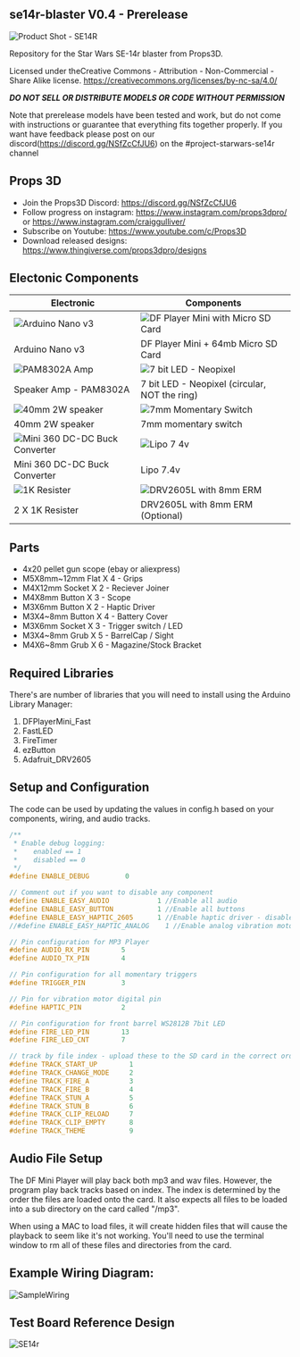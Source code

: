 ## se14r-blaster V0.4 - Prerelease
![Product Shot - SE14R](https://user-images.githubusercontent.com/20442880/137564599-ac331701-3254-4538-b71d-a3698b9f8878.jpg)

Repository for the Star Wars SE-14r blaster from Props3D. 

Licensed under theCreative Commons - Attribution - Non-Commercial - Share Alike license. https://creativecommons.org/licenses/by-nc-sa/4.0/

***DO NOT SELL OR DISTRIBUTE MODELS OR CODE WITHOUT PERMISSION***

Note that prerelease models have been tested and work, but do not come with instructions or guarantee that everything fits together properly. If you want have feedback please post on our discord(https://discord.gg/NSfZcCfJU6) on the #project-starwars-se14r channel

## Props 3D
* Join the Props3D Discord: https://discord.gg/NSfZcCfJU6
* Follow progress on instagram: https://www.instagram.com/props3dpro/ or https://www.instagram.com/craiggulliver/
* Subscribe on Youtube: https://www.youtube.com/c/Props3D
* Download released designs: https://www.thingiverse.com/props3dpro/designs

## Electonic Components

Electronic | Components
------------ | -------------
![Arduino Nano v3](https://user-images.githubusercontent.com/20442880/137374161-c34e9e7f-19bf-4b33-ba91-6ae4edc709ff.jpg) | ![DF Player Mini with Micro SD Card](https://user-images.githubusercontent.com/20442880/137374190-bcfa4d14-6f8d-4973-b493-c87bd1d0676d.jpg)
Arduino Nano v3 | DF Player Mini + 64mb Micro SD Card
![PAM8302A Amp](https://user-images.githubusercontent.com/20442880/137374587-abdad903-b008-4d2e-830e-c8b3c6a2c837.jpg) | ![7 bit LED - Neopixel](https://user-images.githubusercontent.com/20442880/137374620-dca6e2eb-40d9-4092-86c2-f67ab250e8d5.jpg)
Speaker Amp - PAM8302A | 7 bit LED - Neopixel (circular, NOT the ring)
![40mm 2W speaker](https://user-images.githubusercontent.com/20442880/137374750-e579754a-7173-41bb-a8a1-b5eaa5d234b1.jpg) | ![7mm Momentary Switch](https://user-images.githubusercontent.com/20442880/137374760-36ab96b2-bcd5-487a-a510-a3efed1216dc.jpg)
40mm 2W speaker | 7mm momentary switch
![Mini 360 DC-DC Buck Converter](https://user-images.githubusercontent.com/20442880/137374870-9687ea11-6a7c-48f6-8c0b-2ff4e34c62d3.jpg) | ![Lipo 7 4v](https://user-images.githubusercontent.com/20442880/137374882-cb61cde1-8c05-4817-9e06-7526e851bfad.jpg)
Mini 360 DC-DC Buck Converter | Lipo 7.4v
![1K Resister](https://user-images.githubusercontent.com/20442880/137374919-023f0bea-65f6-46a1-9d45-69f5a79e6916.jpg) | ![DRV2605L with 8mm ERM](https://user-images.githubusercontent.com/20442880/137374950-a2673b35-5a02-46b6-b322-de556f20e97e.jpg)
2 X 1K Resister | DRV2605L with 8mm ERM (Optional)

## Parts

* 4x20 pellet gun scope (ebay or aliexpress)
* M5X8mm~12mm Flat X 4 - Grips
* M4X12mm Socket X 2 - Reciever Joiner
* M4X8mm Button X 3 - Scope
* M3X6mm Button X 2 - Haptic Driver
* M3X4~8mm Button X 4 - Battery Cover
* M3X6mm Socket X 3 - Trigger switch / LED
* M3X4~8mm Grub X 5 - BarrelCap / Sight
* M4X6~8mm Grub X 6 - Magazine/Stock Bracket

## Required Libraries
There's are number of libraries that you will need to install using the Arduino Library Manager:
 1. DFPlayerMini_Fast
 2. FastLED
 4. FireTimer
 5. ezButton
 6. Adafruit_DRV2605

## Setup and Configuration
The code can be used by updating the values in config.h based on your components,
wiring, and audio tracks.

```c++   
/** 
 * Enable debug logging:
 *    enabled == 1
 *    disabled == 0
 */
#define ENABLE_DEBUG         0

// Comment out if you want to disable any component
#define ENABLE_EASY_AUDIO            1 //Enable all audio 
#define ENABLE_EASY_BUTTON           1 //Enable all buttons
#define ENABLE_EASY_HAPTIC_2605      1 //Enable haptic driver - disable if using analog
//#define ENABLE_EASY_HAPTIC_ANALOG    1 //Enable analog vibration motors - diable if using driver

// Pin configuration for MP3 Player
#define AUDIO_RX_PIN        5
#define AUDIO_TX_PIN        4

// Pin configuration for all momentary triggers
#define TRIGGER_PIN         3

// Pin for vibration motor digital pin 
#define HAPTIC_PIN          2

// Pin configuration for front barrel WS2812B 7bit LED
#define FIRE_LED_PIN        13
#define FIRE_LED_CNT        7

// track by file index - upload these to the SD card in the correct order
#define TRACK_START_UP        1
#define TRACK_CHANGE_MODE     2
#define TRACK_FIRE_A          3
#define TRACK_FIRE_B          4
#define TRACK_STUN_A          5
#define TRACK_STUN_B          6
#define TRACK_CLIP_RELOAD     7
#define TRACK_CLIP_EMPTY      8
#define TRACK_THEME           9
```

## Audio File Setup
The DF Mini Player will play back both mp3 and wav files. However, the program play
back tracks based on index. The index is determined by the order the files are loaded
onto the card. It also expects all files to be loaded into a sub directory on the card
called "/mp3".

When using a MAC to load files, it will create hidden files that will cause the playback
to seem like it's not working. You'll need to use the terminal window to rm all of these
files and directories from the card.

## Example Wiring Diagram:
![SampleWiring](https://user-images.githubusercontent.com/20442880/137413974-aae3f170-1d8a-4850-9287-8ae751f7e130.png)

## Test Board Reference Design
![SE14r](https://user-images.githubusercontent.com/20442880/137375634-33618817-6704-49bb-8df2-a8f4f221b191.JPG)

